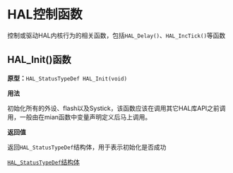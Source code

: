 # HAL控制函数

控制或驱动HAL内核行为的相关函数，包括`HAL_Delay()`、`HAL_IncTick()`等函数

## HAL_Init()函数

**原型：**`HAL_StatusTypeDef HAL_Init(void)`

**用法**

初始化所有的外设、flash以及Systick，该函数应该在调用其它HAL库API之前调用，一般由在mian函数中变量声明定义后马上调用。

**返回值**

返回`HAL_StatusTypeDef`结构体，用于表示初始化是否成功

[`HAL_StatusTypeDef`结构体](datatype?id=hal_statustypedef)


